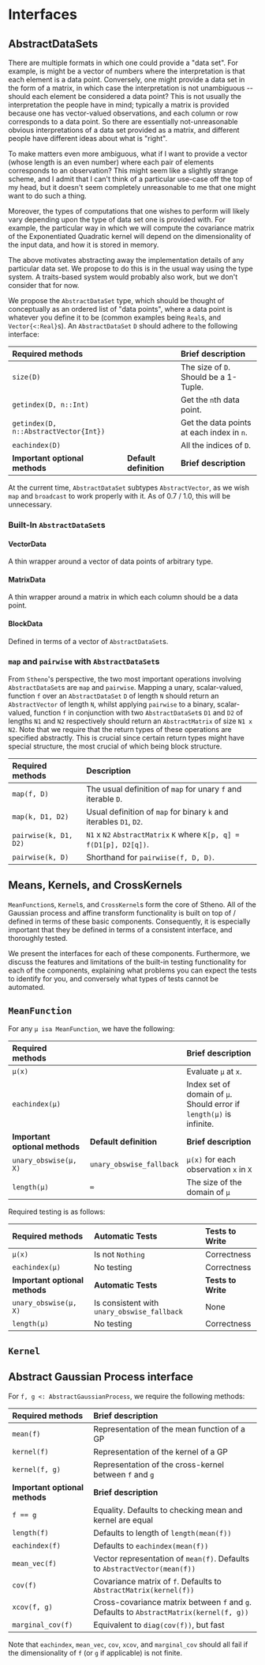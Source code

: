 # Interfaces


## AbstractDataSets

There are multiple formats in which one could provide a "data set". For example, is might be a vector of numbers where the interpretation is that each element is a data point. Conversely, one might provide a data set in the form of a matrix, in which case the interpretation is not unambiguous -- should each element be considered a data point? This is not usually the interpretation the people have in mind; typically a matrix is provided because one has vector-valued observations, and each column or row corresponds to a data point. So there are essentially not-unreasonable obvious interpretations of a data set provided as a matrix, and different people have different ideas about what is "right".

To make matters even more ambiguous, what if I want to provide a vector (whose length is an even number) where each pair of elements corresponds to an observation? This might seem like a slightly strange scheme, and I admit that I can't think of a particular use-case off the top of my head, but it doesn't seem completely unreasonable to me that one might want to do such a thing.

Moreover, the types of computations that one wishes to perform will likely vary depending upon the type of data set one is provided with. For example, the particular way in which we will compute the covariance matrix of the Exponentiated Quadratic kernel will depend on the dimensionality of the input data, and how it is stored in memory.

The above motivates abstracting away the implementation details of any particular data set. We propose to do this is in the usual way using the type system. A traits-based system would probably also work, but we don't consider that for now.

We propose the `AbstractDataSet` type, which should be thought of conceptually as an ordered list of "data points", where a data point is whatever you define it to be (common examples being `Real`s, and `Vector{<:Real}`s). An `AbstractDataSet` `D` should adhere to the following interface:

| Required methods | | Brief description |
|:--------------------- |:---------------------- |:-------------------------------- |
| `size(D)`             |  | The size of `D`. Should be a 1-Tuple. |
| `getindex(D, n::Int)` |  | Get the `n`th data point. |
| `getindex(D, n::AbstractVector{Int})` |  | Get the data points at each index in `n`. |
| `eachindex(D)`         |  | All the indices of `D`.       |
| **Important optional methods** | **Default definition** | **Brief description**   |

At the current time, `AbstractDataSet` subtypes `AbstractVector`, as we wish `map` and `broadcast` to work properly with it. As of 0.7 / 1.0, this will be unnecessary.

### Built-In `AbstractDataSet`s

#### VectorData
A thin wrapper around a vector of data points of arbitrary type.

#### MatrixData
A thin wrapper around a matrix in which each column should be a data point.

#### BlockData
Defined in terms of a vector of `AbstractDataSet`s.



### `map` and `pairwise` with `AbstractDataSet`s

From `Stheno`'s perspective, the two most important operations involving `AbstractDataSet`s are `map` and `pairwise`. Mapping a unary, scalar-valued, function `f` over an `AbstractDataSet` `D` of length `N` should return an `AbstractVector` of length `N`, whilst applying `pairwise` to a binary, scalar-valued, function `f` in conjunction with two `AbstractDataSet`s `D1` and `D2` of lengths `N1` and `N2` respectively should return an `AbstractMatrix` of size `N1 x N2`. Note that we require that the return types of these operations are specified abstractly. This is crucial since certain return types might have special structure, the most crucial of which being block structure.

| Required methods | Description |
|:--------------------- |:-------------------------------- |
| `map(f, D)`           | The usual definition of `map` for unary `f` and iterable `D`. |
| `map(k, D1, D2)`        | Usual definition of `map` for binary `k` and iterables `D1`, `D2`. |
| `pairwise(k, D1, D2)` |`N1` x `N2` `AbstractMatrix` `K` where `K[p, q] = f(D1[p], D2[q])`.|
| `pairwise(k, D)`      | Shorthand for `pairwiise(f, D, D)`. |





## Means, Kernels, and CrossKernels

`MeanFunction`s, `Kernel`s, and `CrossKernel`s form the core of Stheno. All of the Gaussian process and affine transform functionality is built on top of / defined in terms of these basic components. Consequently, it is especially important that they be defined in terms of a consistent interface, and thoroughly tested.

We present the interfaces for each of these components. Furthermore, we discuss the features and limitations of the built-in testing functionality for each of the components, explaining what problems you can expect the tests to identify for you, and conversely what types of tests cannot be automated.


## `MeanFunction`

For any `μ isa MeanFunction`, we have the following:

| Required methods | | Brief description |
|:--------------------- |:---------------------- |:-------------------------------- |
| `μ(x)`         |  | Evaluate `μ` at `x`.        |
| `eachindex(μ)` |  | Index set of domain of `μ`. Should error if `length(μ)` is infinite.
| **Important optional methods** | **Default definition** | **Brief description**                                                                 |
| `unary_obswise(μ, X)` | `unary_obswise_fallback`  | `μ(x)` for each observation `x` in `X` |
| `length(μ)`           | `∞`                       | The size of the domain of `μ` |

Required testing is as follows:

| Required methods | Automatic Tests | Tests to Write |
|:------------------------ |:---------------------- |:-------------------------------- |
| `μ(x)`         | Is not `Nothing` | Correctness |
| `eachindex(μ)` | No testing | Correctness |
| **Important optional methods** | **Automatic Tests** | **Tests to Write** |
| `unary_obswise(μ, X)` | Is consistent with `unary_obswise_fallback` | None |
| `length(μ)`           | No testing | Correctness |


## `Kernel`







## Abstract Gaussian Process interface

For `f, g <: AbstractGaussianProcess`, we require the following methods:

| Required methods | Brief description |
|:--------------------- |:-------------------------------- |
| `mean(f)` | Representation of the mean function of a GP |
| `kernel(f)` | Representation of the kernel of a GP |
| `kernel(f, g)` | Representation of the cross-kernel between `f` and `g` |
| **Important optional methods** | **Brief description** |
| `f == g` | Equality. Defaults to checking mean and kernel are equal |
| `length(f)` | Defaults to length of `length(mean(f))` |
| `eachindex(f)` | Defaults to `eachindex(mean(f))` |
| `mean_vec(f)` | Vector representation of `mean(f)`. Defaults to `AbstractVector(mean(f))`|
| `cov(f)` | Covariance matrix of `f`. Defaults to `AbstractMatrix(kernel(f))` |
| `xcov(f, g)` | Cross-covariance matrix between `f` and `g`. Defaults to `AbstractMatrix(kernel(f, g))` |
| `marginal_cov(f)` | Equivalent to `diag(cov(f))`, but fast |

Note that `eachindex`, `mean_vec`, `cov`, `xcov`, and `marginal_cov` should all fail if the dimensionality of `f` (or `g` if applicable) is not finite.
